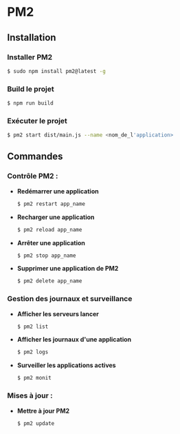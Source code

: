 # PM2

## Installation

### Installer PM2
```bash
$ sudo npm install pm2@latest -g
```

### Build le projet
```bash
$ npm run build
```

### Exécuter le projet
```bash
$ pm2 start dist/main.js --name <nom_de_l'application>
```
## Commandes

### Contrôle PM2 :

- **Redémarrer une application**
  ```bash
  $ pm2 restart app_name
  ```

- **Recharger une application**
  ```bash
  $ pm2 reload app_name
  ```

- **Arrêter une application**
  ```bash
  $ pm2 stop app_name
  ```

- **Supprimer une application de PM2**
  ```bash
  $ pm2 delete app_name
  ```

### Gestion des journaux et surveillance

- **Afficher les serveurs lancer**
  ```bash
  $ pm2 list
  ```

- **Afficher les journaux d'une application**
  ```bash
  $ pm2 logs
  ```

- **Surveiller les applications actives**
  ```bash
  $ pm2 monit
  ```

### Mises à jour :

- **Mettre à jour PM2**
  ```bash
  $ pm2 update
  ```